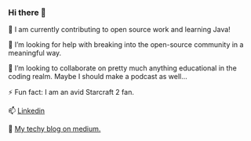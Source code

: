 ### Hi there  👋

🔭  I am currently contributing to open source work and learning Java!

🤔  I’m looking for help with breaking into the open-source community in a meaningful way.

👯  I’m looking to collaborate on pretty much anything educational in the coding realm. Maybe I should make a podcast as well... 

⚡  Fun fact: I am an avid Starcraft 2 fan.

📫 [Linkedin](https://www.linkedin.com/in/jacob-short-b4523676/)

💬 [My techy blog on medium.](https://jrshort89.medium.com/)
<!--
**jrshort89/jrshort89** is a ✨ _special_ ✨ repository because its `README.md` (this file) appears on your GitHub profile.

Here are some ideas to get you started:

- 🔭 I’m currently working on ...
- 🌱 I’m currently learning ...
- 👯 I’m looking to collaborate on ...
- 🤔 I’m looking for help with ...
- 💬 Ask me about ...
- 📫 How to reach me: ...
- 😄 Pronouns: ...
- ⚡ Fun fact: ...
-->
